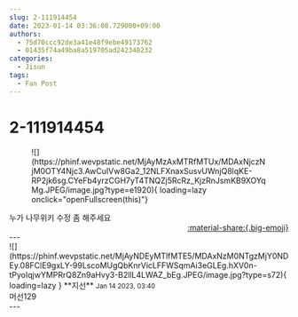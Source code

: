 ```yaml
---
slug: 2-111914454
date: 2023-01-14 03:36:08.729000+09:00
authors:
  - 75d70ccc92de3a41e48f9ebe49173762
  - 01435f74a49ba8a519705ad242348232
categories:
  - Jisun
tags:
  - Fan Post
---
```


# 2-111914454

<div class="post-container" markdown="1">
<div class="content-container md-sidebar__scrollwrap" markdown="1">


<figure markdown="1">
![](https://phinf.wevpstatic.net/MjAyMzAxMTRfMTUx/MDAxNjczNjM0OTY4Njc3.AwCuIVw8Ga2_12NLFXnaxSusvUWnjQ8lqKE-RP2jk6sg.CYeFb4yrzCGH7yT4TNQZj5RcRz_KjzRnJsmKB9XOYqMg.JPEG/image.jpg?type=e1920){ loading=lazy onclick="openFullscreen(this)"}
</figure>
누가 나무위키 수정 좀 해주세요

</div>
</div>

<div style="text-align: right;" markdown="1">
<a href="https://weverse.io/fromis9/fanpost/2-111914454" style="text-align: right;">:material-share:{.big-emoji}</a>
</div>
---

<div class="comments-container md-sidebar__scrollwrap" markdown="1">
<div class="comment" markdown="1">
<div class='id-container' markdown="1">
![](https://phinf.wevpstatic.net/MjAyNDEyMTlfMTE5/MDAxNzM0NTgzMjY0NDEy.08FClE9gxLY-99LscoMUgQbKnrVicLFFWSqmAi3eGLEg.hXV0n-tPyoIqjwYMPRrQ8Zn9aHvy3-B2llL4LWAZ_bEg.JPEG/image.jpg?type=s72){ loading=lazy }
**<span class="artist">지선</span>** <small>Jan 14 2023, 03:40</small><br>
</div>
<div class='comment-body' markdown="1">
머선129
</div>
</div>
</div>
---
